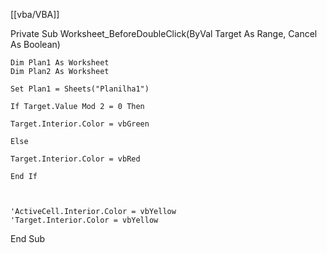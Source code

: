 [[vba/VBA]]


Private Sub Worksheet_BeforeDoubleClick(ByVal Target As Range, Cancel As Boolean)

    Dim Plan1 As Worksheet
    Dim Plan2 As Worksheet
    
    Set Plan1 = Sheets("Planilha1")
    
    If Target.Value Mod 2 = 0 Then
    
    Target.Interior.Color = vbGreen
    
    Else
    
    Target.Interior.Color = vbRed
    
    End If
    

    
    'ActiveCell.Interior.Color = vbYellow
    'Target.Interior.Color = vbYellow
    
End Sub
